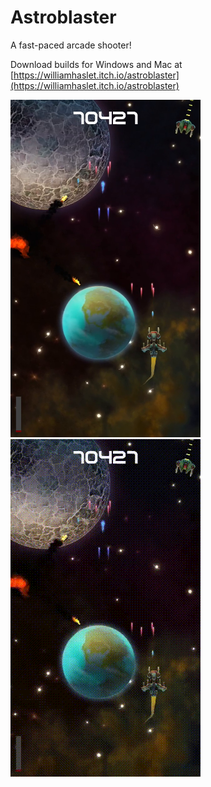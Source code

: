 # Astroblaster

A fast-paced arcade shooter!

Download builds for Windows and Mac at [https://williamhaslet.itch.io/astroblaster](https://williamhaslet.itch.io/astroblaster)

![Image](<https://github.com/WilliamHaslet/astroblaster/blob/master/Readme Images/Gameplay1.png>)
![Image](<https://github.com/WilliamHaslet/astroblaster/blob/master/Readme Images/Gameplay1.gif>)
